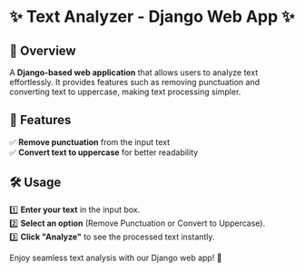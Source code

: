 # ✨ Text Analyzer - Django Web App ✨

## 📌 Overview
A **Django-based web application** that allows users to analyze text effortlessly. It provides features such as removing punctuation and converting text to uppercase, making text processing simpler.

## 🚀 Features
✅ **Remove punctuation** from the input text  
✅ **Convert text to uppercase** for better readability  

## 🛠 Usage
1️⃣ **Enter your text** in the input box.  
2️⃣ **Select an option** (Remove Punctuation or Convert to Uppercase).  
3️⃣ **Click "Analyze"** to see the processed text instantly.  

Enjoy seamless text analysis with our Django web app! 🎉

